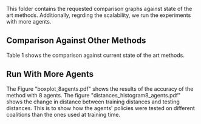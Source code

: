 This folder contains the requested comparison graphs against state of the art methods. 
Additionally, regrding the scalability, we run the experiments with more agents.

## Comparison Against Other Methods
Table 1 shows the comparison against current state of the art methods.

## Run With More Agents
The Figure "boxplot_8agents.pdf" shows the results of the accuracy of the method with 8 agents. 
The figure "distances_histogram8_agents.pdf" shows the change in distance between training distances and testing distances. This is to show how the agents' policies were tested on different coalitions than the ones used at training time.

